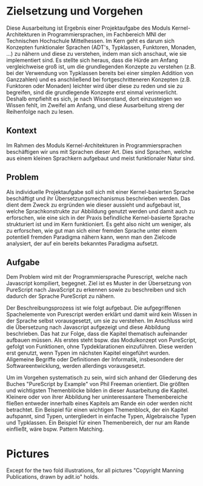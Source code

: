 # Zielsetzung und Vorgehen
Diese Ausarbeitung ist Ergebnis einer Projektaufgabe des Moduls Kernel-Architekturen in Programmiersprachen, im Fachbereich MNI der Technischen Hochschule Mittelhessen. Im Kern geht es darum sich Konzepten funktionaler Sprachen (ADT's, Typklassen, Funktoren, Monaden, ...) zu nähern und diese zu verstehen, indem man sich anschaut, wie sie implementiert sind. Es stellte sich heraus, dass die Hürde am Anfang vergleichweise groß ist, um die grundlegenden Konzepte zu verstehen (z.B. bei der Verwendung von Typklassen bereits bei einer simplen Addition von Ganzzahlen) und es anschließend bei fortgeschritteneren Konzepten (z.B. Funktoren oder Monaden) leichter wird über diese zu reden und sie zu begreifen, sind die grundlegende Konzepte erst einmal verinnerlicht. Deshalb empfiehlt es sich, je nach Wissenstand, dort einzusteigen wo Wissen fehlt, im Zweifel am Anfang, und diese Ausarbeitung streng der Reihenfolge nach zu lesen.

## Kontext
Im Rahmen des Moduls Kernel-Architekturen in Programmiersprachen beschäftigen wir uns mit Sprachen dieser Art. Dies sind Sprachen, welche aus einem kleinen Sprachkern aufgebaut und meist funktionaler Natur sind.

## Problem
Als individuelle Projektaufgabe soll sich mit einer Kernel-basierten Sprache beschäftigt und ihr Übersetzungsmechanismus beschrieben werden. Das dient dem Zweck zu ergründen wie dieser aussieht und aufgebaut ist, welche Sprachkonstrukte zur Abbildung genutzt werden und damit auch zu erforschen, wie eine sich in der Praxis befindliche Kernel-basierte Sprache strukturiert ist und im Kern funktioniert. Es geht also nicht um weniger, als zu erforschen, wie gut man sich einer fremden Sprache unter einem potentiell fremden Paradigma nähern kann, wenn man den Zielcode analysiert, der auf ein bereits bekanntes Paradigma aufsetzt.

## Aufgabe
Dem Problem wird mit der Programmiersprache Purescript, welche nach Javascript kompiliert, begegnet. Ziel ist es Muster in der Übersetzung von PureScript nach JavaScript zu erkennen sowie zu beschreiben und sich dadurch der Sprache PureScript zu nähern.

Der Beschreibungsprozess ist wie folgt aufgebaut. Die aufgegriffenen Spachelemente von Purescript werden erklärt und damit wird kein Wissen in der Sprache selbst vorausgesetzt, um sie zu verstehen. Im Anschluss wird die Übersetzung nach Javascript aufgezeigt und diese Abbildung beschrieben. Das hat zur Folge, dass die Kapitel thematisch aufeinander aufbauen müssen. Als erstes steht bspw. das Modulkonzept von PureScript, gefolgt von Funktionen, ohne Typdeklarationen einzuführen. Diese werden erst genutzt, wenn Typen im nächsten Kapitel eingeführt wurden. Allgemeine Begriffe oder Definitionen der Informatik, insbesondere der Softwareentwicklung, werden allerdings vorausgesetzt.

Um im Vorgehen systematisch zu sein, wird sich anhand der Gliederung des Buches "PureScript by Example" von Phil Freeman orientiert. Die größten und wichtigsten Themenblöcke bilden in dieser Ausarbeitung die Kapitel. Kleinere oder von ihrer Abbildung her uninteressantere Themenbereiche fließen entweder innerhalb eines Kapitels am Rande ein oder werden nicht betrachtet. Ein Beispiel für einen wichtigen Themenblock, der ein Kapitel aufspannt, sind Typen, untergliedert in einfache Typen, Algebraische Typen und Typklassen. Ein Beispiel für einen Themenbereich, der nur am Rande einfließt, wäre bspw. Pattern Matching.

# Pictures
Except for the two fold illustrations, for all pictures "Copyright Manning Publications, drawn by adit.io" holds.